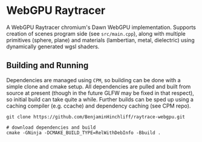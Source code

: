 # WebGPU Raytracer

A WebGPU Raytracer chromium's Dawn WebGPU implementation. Supports creation of
scenes program side (see `src/main.cpp`), along with multiple primitives
(sphere, plane) and materials (lambertian, metal, dielectric) using dynamically
generated wgsl shaders.

## Building and Running

Dependencies are managed using `CPM`, so building can be done with a simple
clone and cmake setup. All dependencies are pulled and built from source at
present (though in the future GLFW may be fixed in that respect), so initial
build can take quite a while. Further builds can be sped up using a caching
compiler (e.g. ccache) and dependency caching (see CPM repo).

```shell
git clone https://github.com/BenjaminHinchliff/raytrace-webgpu.git

# download dependencies and build
cmake -GNinja -DCMAKE_BUILD_TYPE=RelWithDebInfo -Bbuild .
```
